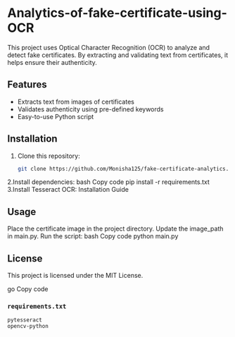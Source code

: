 # Analytics-of-fake-certificate-using-OCR

This project uses Optical Character Recognition (OCR) to analyze and detect fake certificates. By extracting and validating text from certificates, it helps ensure their authenticity.

## Features
- Extracts text from images of certificates
- Validates authenticity using pre-defined keywords
- Easy-to-use Python script

## Installation
1. Clone this repository:
   ```bash
   git clone https://github.com/Monisha125/fake-certificate-analytics.git
2.Install dependencies:
bash
Copy code
pip install -r requirements.txt
3.Install Tesseract OCR: Installation Guide
## Usage
Place the certificate image in the project directory.
Update the image_path in main.py.
Run the script:
bash
Copy code
python main.py
## License
This project is licensed under the MIT License.

go
Copy code

### `requirements.txt`
```plaintext
pytesseract
opencv-python
